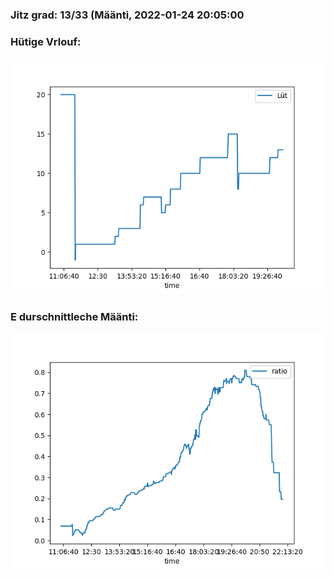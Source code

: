 ### Jitz grad: 13/33 (Määnti, 2022-01-24 20:05:00

### Hütige Vrlouf:
![Graph](Today.png)

### E durschnittleche Määnti:
![Graph](Määnti.png)